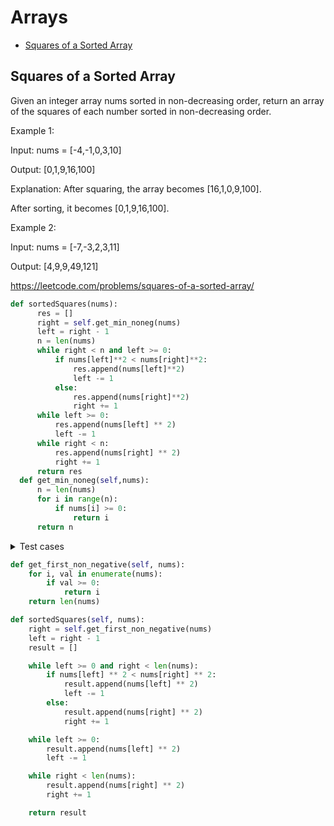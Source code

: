 # Arrays


+ [Squares of a Sorted Array](#squares-of-a-sorted-array)
  

## Squares of a Sorted Array

Given an integer array nums sorted in non-decreasing order, return an array of the squares of each number sorted in non-decreasing order.

Example 1:

Input: nums = [-4,-1,0,3,10]

Output: [0,1,9,16,100]

Explanation: After squaring, the array becomes [16,1,0,9,100].

After sorting, it becomes [0,1,9,16,100].

Example 2:

Input: nums = [-7,-3,2,3,11]

Output: [4,9,9,49,121]

https://leetcode.com/problems/squares-of-a-sorted-array/

```python
def sortedSquares(nums):
      res = []
      right = self.get_min_noneg(nums)
      left = right - 1
      n = len(nums)
      while right < n and left >= 0:
          if nums[left]**2 < nums[right]**2:
              res.append(nums[left]**2)
              left -= 1
          else:
              res.append(nums[right]**2)
              right += 1
      while left >= 0:
          res.append(nums[left] ** 2)
          left -= 1
      while right < n:
          res.append(nums[right] ** 2)
          right += 1
      return res
  def get_min_noneg(self,nums):
      n = len(nums)
      for i in range(n):
          if nums[i] >= 0:
              return i
      return n
   ```
   

<details><summary>Test cases</summary><blockquote>

```python
import unittest
from solution import Solution

class TestSortedSquares(unittest.TestCase):
    def setUp(self):
        self.solution = Solution()

    def test_empty_nums(self):
        self.assertEqual(self.solution.sortedSquares([]), [])    
        
    def test_mixed_nums(self):
        result = self.solution.sortedSquares([-4,-1,0,3,10])
        expected = [0,1,9,16,100]
        self.assertEqual(result, expected)
  
    def test_positive_nums(self):
        self.assertEqual(self.solution.sortedSquares([1, 2, 3, 4, 5]), [1, 4, 9, 16, 25])
        
    def test_negative_nums(self):
        self.assertEqual(self.solution.sortedSquares([-10, -5, -2]), [4, 25, 100])
        
    def test_find_with_positive(self):
        self.assertEqual(self.solution.get_first_non_negative([2, 3, 5]), 0)

    def test_find_with_negative(self):
        self.assertEqual(self.solution.get_first_non_negative([-10, -5, -2]), 3)
        
    def test_find_with_non_negative(self):
        self.assertEqual(self.solution.get_first_non_negative([0, 1, 2, 3]), 0)    
        
    def test_find_with_mixed(self):
        self.assertEqual(self.solution.get_first_non_negative([-10, -5, 0, 1, 2, 3]), 2)     


if __name__ == "__main__":
    unittest.main()   
```  

</blockquote></details>

```python    
def get_first_non_negative(self, nums):
    for i, val in enumerate(nums):
        if val >= 0:
            return i
    return len(nums)

def sortedSquares(self, nums):
    right = self.get_first_non_negative(nums)
    left = right - 1
    result = []

    while left >= 0 and right < len(nums):
        if nums[left] ** 2 < nums[right] ** 2:
            result.append(nums[left] ** 2)
            left -= 1
        else:
            result.append(nums[right] ** 2)
            right += 1

    while left >= 0:
        result.append(nums[left] ** 2)
        left -= 1

    while right < len(nums):
        result.append(nums[right] ** 2)
        right += 1

    return result  
```
    
